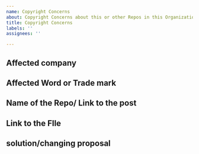 ```yaml
---
name: Copyright Concerns
about: Copyright Concerns about this or other Repos in this Organization
title: Copyright Concerns
labels: ''
assignees: ''

---
```


## Affected company

## Affected Word or Trade mark

## Name of the Repo/ Link to the post

## Link to the FIle

## solution/changing proposal
